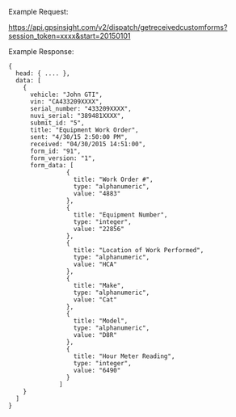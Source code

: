 Example Request: 

https://api.gpsinsight.com/v2/dispatch/getreceivedcustomforms?session_token=xxxx&start=20150101

Example Response:

    {
      head: { .... },
      data: [
        {
          vehicle: "John GTI",
          vin: "CA433209XXXX",
          serial_number: "433209XXXX",
          nuvi_serial: "389481XXXX",
          submit_id: "5",
          title: "Equipment Work Order",
          sent: "4/30/15 2:50:00 PM",
          received: "04/30/2015 14:51:00",
          form_id: "91",
          form_version: "1",
          form_data: [
                    {
                      title: "Work Order #",
                      type: "alphanumeric",
                      value: "4883"
                    },
                    {
                      title: "Equipment Number",
                      type: "integer",
                      value: "22856"
                    },
                    {
                      title: "Location of Work Performed",
                      type: "alphanumeric",
                      value: "HCA"
                    },
                    {
                      title: "Make",
                      type: "alphanumeric",
                      value: "Cat"
                    },
                    {
                      title: "Model",
                      type: "alphanumeric",
                      value: "D8R"
                    },
                    {
                      title: "Hour Meter Reading",
                      type: "integer",
                      value: "6490"
                    }
                  ]
        }
      ]
    }
